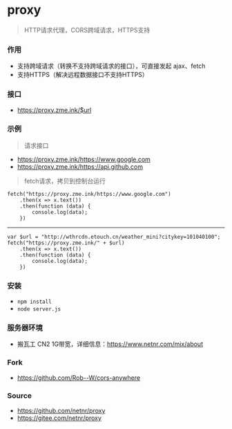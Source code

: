 # proxy
> HTTP请求代理，CORS跨域请求，HTTPS支持

### 作用
- 支持跨域请求（转换不支持跨域请求的接口），可直接发起 ajax、fetch
- 支持HTTPS（解决远程数据接口不支持HTTPS）

### 接口
- https://proxy.zme.ink/$url

### 示例
> 请求接口

- <https://proxy.zme.ink/https://www.google.com>
- <https://proxy.zme.ink/https://api.github.com>

> fetch请求，拷贝到控制台运行

```
fetch("https://proxy.zme.ink/https://www.google.com")
	.then(x => x.text())
	.then(function (data) {
		console.log(data);
	})
```
----------
```
var $url = "http://wthrcdn.etouch.cn/weather_mini?citykey=101040100";
fetch("https://proxy.zme.ink/" + $url)
	.then(x => x.text())
	.then(function (data) {
		console.log(data);
	})
```

### 安装
- `npm install`
- `node server.js`

### 服务器环境
- 搬瓦工 CN2 1G带宽，详细信息：<https://www.netnr.com/mix/about>

### Fork
- <https://github.com/Rob--W/cors-anywhere>

### Source
- <https://github.com/netnr/proxy>
- <https://gitee.com/netnr/proxy>